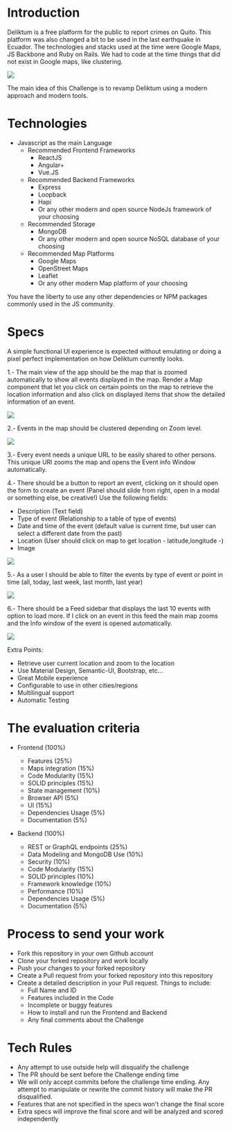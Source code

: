 Introduction
======

Deliktum is a free platform for the public to report crimes on Quito. This platform was also changed a bit
to be used in the last earthquake in Ecuador. The technologies and stacks used at the time were Google Maps,
JS Backbone and Ruby on Rails. We had to code at the time things that did not exist in Google maps, 
like clustering.

![](docs/screens/main.png?raw=true)

The main idea of this Challenge is to revamp Deliktum using a modern approach and modern tools.

Technologies
======

- Javascript as the main Language
    - Recommended Frontend Frameworks
        - ReactJS
        - Angular+
        - Vue.JS
    - Recommended Backend Frameworks
        - Express
        - Loopback
        - Hapi
        - Or any other modern and open source NodeJs framework of your choosing
    - Recommended Storage
        - MongoDB
        - Or any other modern and open source NoSQL database of your choosing
    - Recommended Map Platforms
        - Google Maps
        - OpenStreet Maps
        - Leaflet
        - Or any other modern Map platform of your choosing
        
You have the liberty to use any other dependencies or NPM packages commonly used in the JS community.

Specs
======

A simple functional UI experience is expected without emulating or doing a pixel perfect implementation on how
Deliktum currently looks.

1.- The main view of the app should be the map that is zoomed automatically to show all events displayed
in the map. Render a Map component that let you click on certain points on the map to retrieve the 
location information and also click on displayed items that show the detailed information of an event.

![](docs/screens/map.png?raw=true)

2.- Events in the map should be clustered depending on Zoom level.

![](docs/screens/cluster.png?raw=true)

3.- Every event needs a unique URL to be easily shared to other persons. This unique URl zooms
the map and opens the Event info Window automatically.

4.- There should be a button to report an event, clicking on it should open the form to create an 
event (Panel should slide from right, open in a modal or something else, be creative!)
Use the following fields:

- Description (Text field)
- Type of event (Relationship to a table of type of events)
- Date and time of the event (default value is current time, but user can select a different date 
from the past)
- Location (User should click on map to get location - latitude,longitude -)
- Image

![](docs/screens/report.png?raw=true)

5.- As a user I should be able to filter the events by type of event or point in time 
(all, today, last week, last month, last year)

![](docs/screens/filter.png?raw=true)

6.- There should be a Feed sidebar that displays the last 10 events with option 
to load more. If I click on an event in this feed the main map zooms and the Info window of the event
is opened automatically.

![](docs/screens/feed.png?raw=true)

Extra Points:

- Retrieve user current location and zoom to the location
- Use Material Design, Semantic-UI, Bootstrap, etc...
- Great Mobile experience
- Configurable to use in other cities/regions
- Multilingual support
- Automatic Testing

The evaluation criteria
======

- Frontend (100%)
    - Features (25%)
    - Maps integration (15%)
    - Code Modularity (15%)
    - SOLID principles (15%)
    - State management (10%)
    - Browser API (5%)
    - UI (15%)
    - Dependencies Usage (5%)
    - Documentation (5%)
    
- Backend (100%)
     - REST or GraphQL endpoints (25%)
     - Data Modeling and MongoDB Use (10%)
     - Security (10%)
     - Code Modularity (15%)
     - SOLID principles (10%)
     - Framework knowledge (10%)
     - Performance (10%)
     - Dependencies Usage (5%)
     - Documentation  (5%)

Process to send your work
======

- Fork this repository in your own Github account
- Clone your forked repository and work locally
- Push your changes to your forked repository
- Create a Pull request from your forked repository into this repository
- Create a detailed description in your Pull request. Things to include:
    - Full Name and ID
    - Features included in the Code
    - Incomplete or buggy features
    - How to install and run the Frontend and Backend
    - Any final comments about the Challenge

Tech Rules
======

- Any attempt to use outside help will disqualify the challenge
- The PR should be sent before the Challenge ending time
- We will only accept commits before the challenge time ending. Any attempt to manipulate or rewrite
 the commit history will make the PR disqualified.
- Features that are not specified in the specs won't change the final score
- Extra specs will improve the final score and will be analyzed and scored independently



